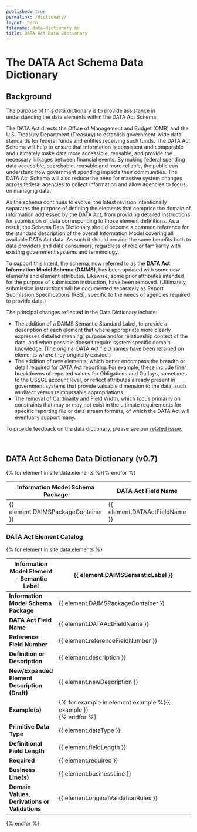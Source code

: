 ```yaml
---
published: true
permalink: /dictionary/
layout: hero
filename: data-dictionary.md
title: DATA Act Data Dictionary
---
```


<h1>The DATA Act Schema Data Dictionary</h1>
<h2>Background</h2>

<p>The purpose of this data dictionary is to provide assistance in understanding the data elements within the DATA Act Schema.</p>

<p>The DATA Act directs the Office of Management and Budget (OMB) and the U.S. Treasury Department (Treasury) to establish government-wide data standards for federal funds and entities receiving such funds. The DATA Act Schema will help to ensure that information is consistent and comparable and ultimately make data more accessible, reusable, and provide the necessary linkages between financial events. By making federal spending data accessible, searchable, reusable and more reliable, the public can understand how government spending impacts their communities. The DATA Act Schema will also reduce the need for massive system changes across federal agencies to collect information and allow agencies to focus on managing data.</p>


<p>As the schema continues to evolve, the latest revision intentionally separates the purpose of defining the elements that comprise the domain of information addressed by the DATA Act, from providing detailed instructions for submission of data corresponding to those element definitions. As a result, the Schema Data Dictionary should become a common reference for the standard description of the overall Information Model covering all available DATA Act data. As such it should provide the same benefits both to data providers and data consumers, regardless of role or familiarity with existing government systems and terminology.</p>

<p>To support this intent, the schema, now referred to as the <strong>DATA Act Information Model Schema (DAIMS)</strong>, has been updated with some new elements and element attributes. Likewise, some prior attributes intended for the purpose of submission instruction, have been removed. (Ultimately, submission instructions will be documented separately as Report Submission Specifications (RSS), specific to the needs of agencies required to provide data.)</p>

<p>The principal changes reflected in the Data Dictionary include:
	<ul>
		<li>The addition of a DAIMS Semantic Standard Label, to provide a description of each element that where appropriate more clearly expresses detailed meaning, purpose and/or relationship context of the data, and when possible doesn’t require system specific domain knowledge. (The original DATA Act field names have been retained on elements where they originally existed.)</li>
		<li>The addition of new elements, which better encompass the breadth or detail required for DATA Act reporting. For example, these include finer breakdowns of reported values for Obligations and Outlays, sometimes to the USSGL account level, or reflect attributes already present in government systems that provide valuable dimension to the data, such as direct versus reimbursable appropriations.</li>
		<li>The removal of Cardinality and Field Width, which focus primarily on constraints that may or may not exist in the ultimate requirements for specific reporting file or data stream formats, of which the DATA Act will eventually support many.</li>
	</ul>
</p>

<p>To provide feedback on the data dictionary, please see our <a href="https://github.com/fedspendingtransparency/fedspendingtransparency.github.io/issues/123" title="provide data dictionary feedback">related issue</a>.</p>

<br />
<h2>DATA Act Schema Data Dictionary (v0.7)</h2>


<div class="panel panel-default">
	<div class="panel panel-body">
		<table class="table table-striped">
			<thead>
				<tr>
					<th>Information Model Schema Package</th>
					<th>DATA Act Field Name</th>
					<th>Information Model Element - Semantic Label</th>
				</tr>
			</thead>
      {% for element in site.data.elements %}<tr>
				<td>{{ element.DAIMSPackageContainer }}</td>
				<td>
					{{ element.DATAActFieldName }}
				</td>
				<td><a href="#C{{ forloop.index | plus:1 }}">{{ element.DAIMSSemanticLabel }}</a></td>
			</tr>{% endfor %}
		</table>
	</div>
</div>
<h3 class="lead">DATA Act Element Catalog</h3>
<div class="panel panel-default">
	<div class="panel panel-body">
    {% for element in site.data.elements %}<div class="panel panel-default">
			<div class="panel panel-body">
				<table class="table table-striped" style="width: 100%">
					<thead>
						<tr>
							<th style="width: 20%"><a id="C{{ forloop.index | plus:1 }}"></a>Information Model Element - Semantic Label</th>
							<th style="width: 80%">{{ element.DAIMSSemanticLabel }}</th>
						</tr>
					</thead>
					<tbody>
						<tr>
							<td>
								<strong>Information Model Schema Package</strong>
							</td>
							<td>{{ element.DAIMSPackageContainer }}</td>
						</tr>
						<tr>
							<td>
								<strong>DATA Act Field Name</strong>
							</td>
							<td>{{ element.DATAActFieldName }}</td>
						</tr>
						<tr>
							<td>
								<strong>Reference Field Number</strong>
							</td>
							<td>{{ element.referenceFieldNumber }}</td>
						</tr>
						<tr>
							<td>
								<strong>Definition or Description</strong>
							</td>
							<td>{{ element.description }}</td>
						</tr>
                        <tr>
                            <td>
                                <strong>New/Expanded Element Description (Draft)</strong>
                            </td>
                            <td>{{ element.newDescription }} </td>
                        </tr>
						<tr>
							<td>
								<strong>Example(s)</strong>
							</td>
							<td>{% for example in element.example %}{{ example }}<br/>
              {% endfor %}</td>
						</tr>
						<tr>
							<td>
								<strong>Primitive Data Type</strong>
							</td>
							<td>{{ element.dataType }}</td>
						</tr>
						<tr>
							<td>
								<strong>Definitional Field Length</strong>
							</td>
							<td>{{ element.fieldLength }}</td>
						</tr>
						<tr>
							<td>
								<strong>Required</strong>
							</td>
							<td>{{ element.required }}</td>
						</tr>
						<tr>
							<td>
								<strong>Business Line(s)</strong>
							</td>
							<td>{{ element.businessLine }}</td>
						</tr>
                        <tr>
                            <td>
                                <strong>Domain Values, Derivations or Validations</strong>
                            </td>
                            <td> {{ element.originalValidationRules }}</td>
                        </tr>
					</tbody>
				</table>
			</div>
		</div>{% endfor %}
	</div>
</div>
